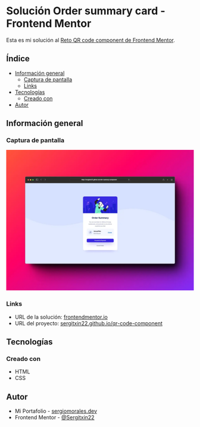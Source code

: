 # Solución Order summary card - Frontend Mentor 

Esta es mi solución al [Reto QR code component de Frontend Mentor](https://www.frontendmentor.io/challenges/order-summary-component-QlPmajDUj).

## Índice

- [Información general](#información-general)
  - [Captura de pantalla](#captura-de-pantalla)
  - [Links](#links)
- [Tecnologías](#tecnologías)
  - [Creado con](#creado-con)
- [Autor](#autor)

## Información general

### Captura de pantalla

![](./assets/images/screenshot.webp)

### Links

- URL de la solución: [frontendmentor.io](https://www.frontendmentor.io/solutions/order-sumary-component-using-html-and-css-5h125pUav)
- URL del proyecto: [sergitxin22.github.io/qr-code-component](https://sergitxin22.github.io/order-summary-component/)

## Tecnologías

### Creado con

- HTML
- CSS

## Autor

- Mi Portafolio - [sergiomorales.dev](https://sergiomorales.dev)
- Frontend Mentor - [@Sergitxin22](https://www.frontendmentor.io/profile/Sergitxin22)
